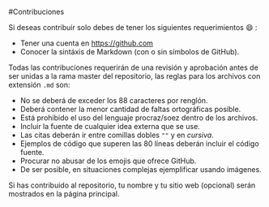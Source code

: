 #Contribuciones

Si deseas contribuir solo debes de tener los siguientes requerimientos :smile: :

 * Tener una cuenta en https://github.com
 * Conocer la sintáxis de Markdown (con o sin símbolos de GitHub).

Todas las contribuciones requerirán de una revisión y aprobación antes de ser unidas a
la rama master del repositorio, las reglas para los archivos con extensión `.md` son:

 * No se deberá de exceder los 88 caracteres por renglón.
 * Deberá contener la menor cantidad de faltas ortográficas posible.
 * Está prohibido el uso del lenguaje procraz/soez dentro de los archivos.
 * Incluir la fuente de cualquier idea externa que se use.
 * Las citas deberán ir entre comillas dobles `""` y en *cursiva*.
 * Ejemplos de código que superen las 80 líneas deberán incluir el código fuente.
 * Procurar no abusar de los emojis que ofrece GitHub.
 * De ser posible, en situaciones complejas ejemplificar usando imágenes.

Si has contribuido al repositorio, tu nombre y tu sitio web (opcional) serán mostrados
en la página principal.
